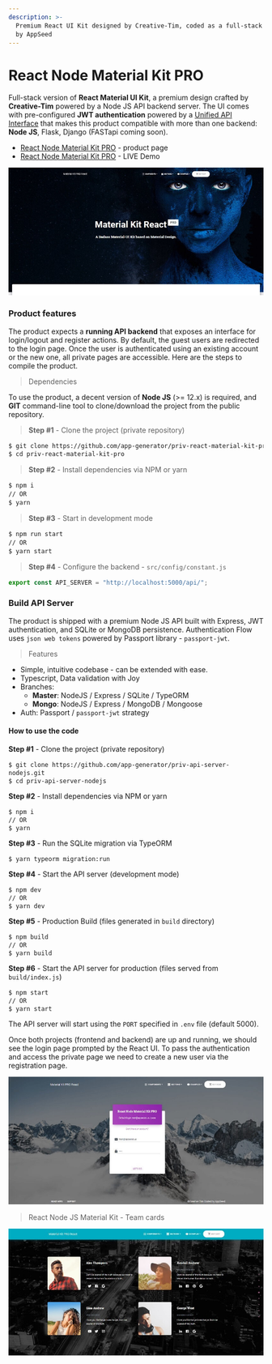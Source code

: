 ```yaml
---
description: >-
  Premium React UI Kit designed by Creative-Tim, coded as a full-stack product
  by AppSeed
---
```


# React Node Material Kit PRO

Full-stack version of **React Material UI Kit**, a premium design crafted by **Creative-Tim** powered by a Node JS API backend server. The UI comes with pre-configured **JWT authentication** powered by a [Unified API Interface](../../boilerplate-code/api-server/api-unified-definition.md) that makes this product compatible with more than one backend: **Node JS**, Flask, Django \(FASTapi coming soon\). 

* [React Node Material Kit PRO](https://appseed.us/product/react-node-js-material-kit-pro) - product page
* [React Node Material Kit PRO](https://react-node-js-material-kit-pro.appseed-srv1.com/) - LIVE Demo

![React Node JS - Material Kit PRO](../../.gitbook/assets/react-node-js-material-kit-pro-xs.jpg)

### Product features

The product expects a **running API backend** that exposes an interface for login/logout and register actions. By default, the guest users are redirected to the login page. Once the user is authenticated using an existing account or the new one, all private pages are accessible. Here are the steps to compile the product. 

> Dependencies

To use the product, a decent version of **Node JS** \(&gt;= 12.x\) is required, and **GIT** command-line tool to clone/download the project from the public repository.

> **Step \#1** - Clone the project \(private repository\)

```bash
$ git clone https://github.com/app-generator/priv-react-material-kit-pro.git
$ cd priv-react-material-kit-pro
```

> **Step \#2** - Install dependencies via NPM or yarn

```bash
$ npm i
// OR
$ yarn 
```

> **Step \#3** - Start in development mode

```bash
$ npm run start 
// OR
$ yarn start 
```

> **Step \#4** - Configure the backend - `src/config/constant.js`

```javascript
export const API_SERVER = "http://localhost:5000/api/";
```



### Build API Server

The product is shipped with a premium Node JS API built with Express, JWT authentication, and SQLite or MongoDB persistence. Authentication Flow uses `json web tokens` powered by Passport library - `passport-jwt`. 

> Features

* Simple, intuitive codebase - can be extended with ease.
* Typescript, Data validation with Joy
* Branches:
  * **Master**: NodeJS / Express / SQLite / TypeORM
  * **Mongo**: NodeJS / Express / MongoDB / Mongoose
* Auth: Passport / `passport-jwt` strategy

#### How to use the code

**Step \#1** - Clone the project \(private repository\)

```text
$ git clone https://github.com/app-generator/priv-api-server-nodejs.git
$ cd priv-api-server-nodejs
```

**Step \#2** - Install dependencies via NPM or yarn

```text
$ npm i
// OR
$ yarn
```

**Step \#3** - Run the SQLite migration via TypeORM

```text
$ yarn typeorm migration:run
```

**Step \#4** - Start the API server \(development mode\)

```text
$ npm dev
// OR
$ yarn dev
```

**Step \#5** - Production Build \(files generated in `build` directory\)

```text
$ npm build
// OR
$ yarn build
```

**Step \#6** - Start the API server for production \(files served from `build/index.js`\)

```text
$ npm start
// OR
$ yarn start
```

The API server will start using the `PORT` specified in `.env` file \(default 5000\).



Once both projects \(frontend and backend\) are up and running, we should see the login page prompted by the React UI. To pass the authentication and access the private page we need to create a new user via the registration page. 

![React Node JS Material Kit - Login. ](../../.gitbook/assets/react-node-js-material-kit-pro-login-xs.jpg)

> React Node JS Material Kit - Team cards

![React Node JS Material Kit - Team Cards.](../../.gitbook/assets/react-node-js-material-kit-pro-users-xs.jpg)

